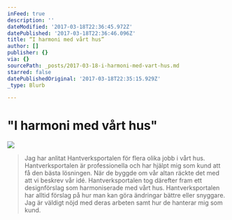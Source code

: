 ```yaml
---
inFeed: true
description: ''
dateModified: '2017-03-18T22:36:45.972Z'
datePublished: '2017-03-18T22:36:46.096Z'
title: “I harmoni med vårt hus”
author: []
publisher: {}
via: {}
sourcePath: _posts/2017-03-18-i-harmoni-med-vart-hus.md
starred: false
datePublishedOriginal: '2017-03-18T22:35:15.929Z'
_type: Blurb

---
```

# "I harmoni med vårt hus"
![](https://the-grid-user-content.s3-us-west-2.amazonaws.com/1e890bef-a998-458f-9536-919f18c30309.jpg)

> Jag har anlitat Hantverksportalen för flera olika jobb i vårt hus. Hantverksportalen är professionella och har hjälpt mig som kund att få den bästa lösningen. När de byggde om vår altan räckte det med att vi beskrev vår idé. Hantverksportalen tog därefter fram ett designförslag som harmoniserade med vårt hus. Hantverksportalen har alltid förslag på hur man kan göra ändringar bättre eller snyggare. Jag är väldigt nöjd med deras arbeten samt hur de hanterar mig som kund.